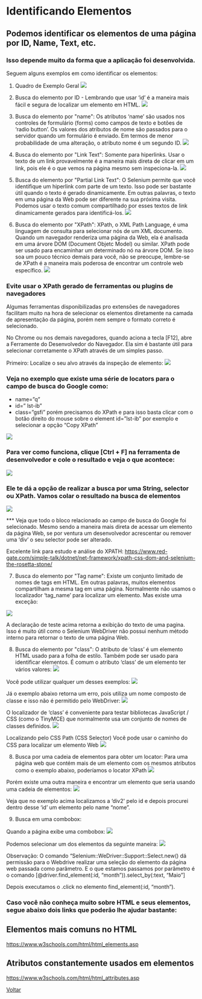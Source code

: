 # Identificando Elementos
## Podemos identificar os elementos de uma página por ID, Name, Text, etc.
### Isso depende muito da forma que a aplicação foi desenvolvida.

Seguem alguns exemplos em como identificar os elementos:

1. Quadro de Exemplo Geral
 ![](/imagens/01_dentificando-elementos.png)  

2. Busca do elemento por ID - Lembrando que usar ‘id’ é a maneira mais fácil e segura de localizar um elemento em HTML. 
 ![](/imagens/02_id.png) 

3. Busca do elemento por "name": Os atributos ‘name’ são usados nos controles de formulário (forms) como campos de texto e botões de ‘radio button’. Os valores dos atributos de nome são passados para o servidor quando um formulário é enviado. Em termos de menor probabilidade de uma alteração, o atributo nome é um segundo ID.
 ![](/imagens/03_name.png) 

4. Busca do elemento por "Link Text":
Somente para hiperlinks. Usar o texto de um link provavelmente é a maneira mais direta de clicar em um link, pois ele é o que vemos na página mesmo sem inspeciona-la.
![](/imagens/04_link-text.png)

5. Busca do elemento por "Partial Link Text":
O Selenium permite que você identifique um hiperlink com parte de um texto. Isso pode ser bastante útil quando o texto é gerado dinamicamente. Em outras palavras, o texto em uma página da Web pode ser diferente na sua próxima visita. Podemos usar o texto comum compartilhado por esses textos de link dinamicamente gerados para identificá-los.
![](/imagens/05_partial-link-text.png)

6. Busca do elemento por "XPath":
XPath, o XML Path Language, é uma linguagem de consulta para selecionar nós de um XML documento. Quando um navegador renderiza uma página da Web, ela é analisada em uma árvore DOM (Document Objetc Model) ou similar. XPath pode ser usado para encaminhar um determinado nó na árvore DOM. Se isso soa um pouco técnico demais para você, não se preocupe, lembre-se de XPath é a maneira mais poderosa de encontrar um controle web específico.
![](/imagens/06_xpath.png)

### Evite usar o XPath gerado de ferramentas ou plugins de navegadores
Algumas ferramentas disponibilizadas pro extensões de navegadores facilitam muito na hora de selecionar os elementos diretamente na camada de apresentação da página, porém nem sempre o formato correto é selecionado.

No Chrome ou nos demais navegadores, quando aciona a tecla [F12], abre a Ferramente do Desenvolvedor do Navegador. Ela sim é bastante útil para selecionar corretamente o XPath através de um simples passo.

Primeiro: Localize o seu alvo através da inspeção de elemento:
![](/imagens/ex-localizar-elemento.png)

### Veja no exemplo que existe uma série de locators para o campo de busca do Google como:
- name=”q”
- id=” lst-ib”
- class=”gsfi”
porém precisamos do XPath e para isso basta clicar com o botão direito do mouse sobre o element id=”lst-ib” por exemplo e selecionar a opção “Copy XPath”

![](/imagens/copy-xpath.png)

### Para ver como funciona, clique [Ctrl + F] na ferramenta de desenvolvedor e cole o resultado e veja o que acontece:
![](/imagens/modo-dev-chrome.png)

### Ele te dá a opção de realizar a busca por uma String, selector ou XPath. Vamos colar o resultado na busca de elementos
![](/imagens/busca-por-string.png)

***  Veja que todo o bloco relacionado ao campo de busca do Google foi selecionado.
Mesmo sendo a maneira mais direta de acessar um elemento da página Web, se por ventura um desenvolvedor acrescentar ou remover uma ‘div’ o seu selector pode ser alterado.

Excelente link para estudo e análise do XPATH:
https://www.red-gate.com/simple-talk/dotnet/net-framework/xpath-css-dom-and-selenium-the-rosetta-stone/

7. Busca do elemento por "Tag name": Existe um conjunto limitado de nomes de tags em HTML. Em outras palavras, muitos elementos compartilham a mesma tag em uma página. Normalmente não usamos o localizador ‘tag_name’ para localizar um elemento. Mas existe uma exceção:

![](/imagens/07_tag-name.png)

A declaração de teste acima retorna a exibição do texto de uma pagina. Isso é muito útil como o Selenium WebDriver não possui nenhum método interno para retornar o texto de uma página Web.

8. Busca do elemento por "class": O atributo de ‘class’ é um elemento HTML usado para a folha de estilo. Também pode ser usado para identificar elementos. É comum o atributo ‘class’ de um elemento ter vários valores:
![](/imagens/09_class.png)

Você pode utilizar qualquer um desses exemplos:
![](/imagens/09_class_2.png)

Já o exemplo abaixo retorna um erro, pois utiliza um nome composto de classe e isso não é permitido pelo WebDriver:
![](/imagens/09_class_3.png)

O localizador de ‘class’ é conveniente para testar bibliotecas JavaScript / CSS (como o TinyMCE) que normalmente usa um conjunto de nomes de classes definidos.
![](/imagens/09_class_4.png)

Localizando pelo CSS Path (CSS Selector)
Você pode usar o caminho do CSS para localizar um elemento Web
![](/imagens/09_class_5.png)

8. Busca por uma cadeia de elementos para obter um locator: 
Para uma página web que contém mais de um elemento com os mesmos atributos como o exemplo abaixo, poderíamos o locator XPath
![](/imagens/13_cadeia-de-elementos.png)

Porém existe uma outra maneira e encontrar um elemento que seria usando uma cadeia de elementos:
![](/imagens/14_cadeia-de-elementos_2.png)

Veja que no exemplo acima localizamos a ‘div2' pelo id e depois procurei dentro desse ‘id’ um elemento pelo name “nome”.

9. Busca em uma combobox:

Quando a página exibe uma combobox:
![](/imagens/15_combo-box.png)

Podemos selecionar um dos elementos da seguinte maneira:
![](/imagens/16_combo-box_2.png)

Observação: O comando “Selenium::WeDriver::Support::Select.new() dá permissão para o Webdrive realizar uma seleção do elemento da página web passada como parâmetro. E o que estamos passamos por parâmetro é o comando [@driver.find_element(:id, “month”)).select_by(:text, “Maio”]

Depois executamos o .click no elemento find_element(:id, “month”).



### Caso você não conheça muito sobre HTML e seus elementos, segue abaixo dois links que poderão lhe ajudar bastante:

## Elementos mais comuns no HTML

https://www.w3schools.com/html/html_elements.asp

## Atributos constantemente usados em elementos

https://www.w3schools.com/html/html_attributes.asp




[Voltar](https://github.com/andresilveiraleite/java_webdriver_novos_conceitos/blob/master/docs/a-introducao/001_introducao.md)  




